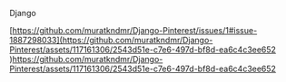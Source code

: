 Django 

[https://github.com/muratkndmr/Django-Pinterest/issues/1#issue-1887298033](https://github.com/muratkndmr/Django-Pinterest/assets/117161306/2543d51e-c7e6-497d-bf8d-ea6c4c3ee652
)https://github.com/muratkndmr/Django-Pinterest/assets/117161306/2543d51e-c7e6-497d-bf8d-ea6c4c3ee652

